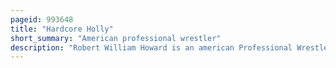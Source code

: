 ```yaml
---
pageid: 993648
title: "Hardcore Holly"
short_summary: "American professional wrestler"
description: "Robert William Howard is an american Professional Wrestler better known by the Ring Name hardcore holly or bob holly. He is best known for his 16-year Career with the World Wrestling Federation and World Wrestling Entertainment where he also worked under the Ring Names thurman sparky Plugg Bob Spark Plug holly and bombastic Bob."
---
```

